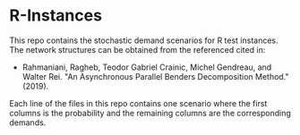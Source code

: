 # R-Instances
This repo contains the stochastic demand scenarios for R test instances. The network structures can be obtained from the referenced cited in:
  - Rahmaniani, Ragheb, Teodor Gabriel Crainic, Michel Gendreau, and Walter Rei. "An Asynchronous Parallel Benders Decomposition Method." (2019).

Each line of the files in this repo contains one scenario where the first columns is the probability and the remaining columns are the corresponding demands. 
